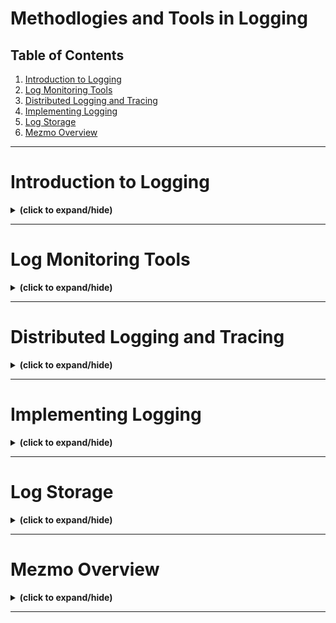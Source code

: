 # Methodlogies and Tools in Logging

## Table of Contents
1. [Introduction to Logging](#intro)
2. [Log Monitoring Tools](#log_monitor_tools)
3. [Distributed Logging and Tracing](#distributed_logging)
4. [Implementing Logging](#implementing_logging)
5. [Log Storage](#log_storage)
6. [Mezmo Overview](#mezmo_overview)

---

<a id="intro"></a>
# Introduction to Logging
<details close>
<summary><b>(click to expand/hide)</b></summary>
<!-- MarkdownTOC -->

## Overview of Application Logging
- **Definition**: Application logging involves a series of messages from an application that record the application's activities.
- **Purpose**: Provides essential information for debugging and maintaining applications in production environments.

## Key Components of Application Logs
- **Content**: Logs contain details about events such as errors, informational messages, and warnings.
- **Evolution**: Traditionally stored in files; modern cloud-native applications use stdout for logging to facilitate data collection.
- **Usage**: Helps identify application issues like message flow problems and user/system actions.

## What to Log
- **Data to Include**:
  - Application messages, transaction flow events, and system alerts (e.g., low disk space).
  - Error events, success and failure audits (e.g., logon successes and failures).
  - Detailed tracking of API endpoints, request parameters, headers, and business context.
- **Security and Compliance**:
  - Separate logs for data-related operations with detailed access IDs, timestamps, and before/after states.

## Importance of Logging
- **Diagnostics**:
  - Track and analyze customer transactions, security threats, and system performance.
  - Identify and resolve production bugs and optimize long-term application performance.
- **Auditing**:
  - Record significant events for management, financial data, and compliance purposes.

## Best Practices for Effective Logging
- **Design and Test Logs**: As meticulously as the application itself to ensure useful data collection.
- **Analytical Use**: Leverage log data for insights using management tools.
- **Logging Levels**:
  - Use lower levels like TRACE or DEBUG for detailed context useful in debugging.

## Conclusion
- **Takeaway**: Logging is crucial for diagnostics and auditing, providing insights into application behavior and supporting business requirements.
- **Action Point**: Always ensure robust logging practices to maintain a clear understanding of application operations.

<!-- /MarkdownTOC -->
</details>

---

<a id="log_monitor_tools"></a>
# Log Monitoring Tools
<details close>
<summary><b>(click to expand/hide)</b></summary>
<!-- MarkdownTOC -->

## What Are Log Monitoring Tools?
- **Function**: These tools perform essential event log monitoring tasks to detect suspicious activities, identify root causes, and troubleshoot problems.
- **Capabilities**:
  - Generate alerts and reports.
  - Provide clear visualizations of network performance.
  - Compare real-time metrics with historical data for a comprehensive network performance overview.

## Recommended Log Monitoring Tools

### Mezmo (Previously LogDNA)
- **Features**:
  - Centralizes log data with various ingestion options.
  - Supports automatic and custom parsing for actionable log data.
  - Includes powerful exclusion rules and variable retention for log prioritization.
  - Integrations with PagerDuty, Slack, etc., for alert configurations.
  - Spike protection and long-term storage options for compliance and restoration.

### Sumo Logic
- **Overview**: Cloud-based solution for log monitoring and analytics, ideal for substantial cloud footprints.
- **Strengths**:
  - Supports application and infrastructure tracking in multi-cloud setups.
  - Features log reduce pattern analysis for real-time event investigation.
  - Provides advanced analytics with machine learning for quick, proactive decision-making.

### IBM Instana Observability
- **Functionality**: Automated application performance management for microservices and cloud-native applications.
- **Advantages**:
  - Automatic visibility and contextualization of applications and services.
  - Real-time data display through distributed tracing and 1-second metrics.
  - Supports over 200 domain-specific technologies.

### Datadog
- **Capabilities**:
  - Aggregates metrics and events from over 500 technologies.
  - Facilitates log collection, search, and analysis with intuitive dashboards.
  - Machine learning-driven alerts for anomaly and error detection.

## Benefits of Using Log Monitoring Tools
- **Insight Generation**: Helps in creating visualizations for easy understanding of network performance.
- **Proactive Management**: Enables swift identification and resolution of issues with alerts and detailed reports.
- **Security Enhancement**: Detects and mitigates security threats efficiently.

## Conclusion
- Log monitoring tools are critical for effective network and application management, providing essential functionalities to enhance performance and security.

<!-- /MarkdownTOC -->
</details>

---

<a id="distributed_logging"></a>
# Distributed Logging and Tracing
<details close>
<summary><b>(click to expand/hide)</b></summary>
<!-- MarkdownTOC -->

## Distributed Logging
- **Definition**: Distributed logging involves collecting and storing log data from multiple sources across different nodes or servers, facilitating centralized monitoring and analysis.
- **Purpose**: Enhances system performance analysis, eases debugging and troubleshooting, and helps identify and fix root causes of issues.
- **Implementation**:
  - **Central Log Server**: Logs are sent to a central server that aggregates and indexes the data for easy search and analysis.
  - **Key Benefits**: Enables identification of system-wide issues and errors, even when spread across multiple nodes.

## Distributed Tracing
- **Definition**: A method used to profile and monitor applications, particularly those composed of multiple micro-services.
- **Functionality**: Allows tracking of requests as they move through various services, helping to pinpoint performance bottlenecks and errors.
- **Components**:
  - **Trace**: A collection of spans (timed events) representing a logical request or workflow.
  - **Span**: Represents a single operation within a trace, including metadata like service name, operation ID, and contextual tags.
  - **Trace ID**: A unique identifier for the entire trace, shared among all spans in that trace.
- **Parent-Child Relationship**: Defines the hierarchy within a trace where one span (parent) calls another (child).
- **Context Propagation**: Ensures trace information is shared across different services and systems.
- **Instrumentation**: The process of adding code to generate traces and spans, which can be either manual or automatic.

## Steps to Implement Distributed Logging
1. **Choose a Logging Framework**: Select from frameworks like Apache Log4j2, Logback, or Fluentd based on your needs.
2. **Configure Log Transmission**: Adjust application code to send logs to a centralized server using TCP or UDP protocols.
3. **Set Up a Central Logging Server**: Use tools like Elasticsearch, Graylog, or Kafka for log collection and storage.
4. **Define Log Retention Policies**: Establish policies for how long to keep logs and when to archive or purge them.
5. **Monitor Logs**: Regularly check logs to detect and address any issues or anomalies.

## Key Takeaways
- **Distributed Logging vs. Tracing**: While both are crucial, logging helps identify system-wide issues, and tracing tracks individual requests through the system.
- **Importance of Implementation**: Proper implementation of these techniques is key to managing and troubleshooting complex, multi-node systems effectively.

<!-- /MarkdownTOC -->
</details>

---

<a id="implementing_logging"></a>
# Implementing Logging
<details close>
<summary><b>(click to expand/hide)</b></summary>
<!-- MarkdownTOC -->

## Types of Application Logs
- **Event Logs**: Record application events and user actions for troubleshooting and security.
- **Error Logs**: Contain error messages, exceptions, stack traces, and error codes.
- **Access Logs**: Track user access details, useful for auditing and monitoring.
- **Performance Logs**: Monitor performance metrics like response times and resource usage.
- **Debugging Logs**: Provide detailed debugging information such as variables and method calls.

## Implementing Logging
### Setting Up Logging
- **Frameworks**: Utilize logging frameworks suitable for the application's programming language.
- **Logging Levels**: Include levels like DEBUG, INFO, and ERROR to categorize log severity.
- **Destinations**: Define where logs should be sent, such as console outputs or files.

### Examples of Implementation
- **Python**: Use the `logging` module to configure logs to be written to a file with DEBUG level.
- **Java**: Use `java.util.logging` to log messages to different destinations with configurable levels.

## Formatting and Structuring Logs
- **Select a Library**: Choose a logging library that fits your language and needs (e.g., log4j, Logrus).
- **Define Log Levels**: Specify levels like INFO and ERROR to filter log importance.
- **Log Message Format**: Consistently format messages to include timestamp, level, and relevant data.
- **Output Configuration**: Decide on the log output destination and configure accordingly.
- **Testing**: Ensure the logging setup captures all necessary information and adjust as needed.

## Structured Logging
- **Benefits**: Facilitates easier querying, efficient storage, and improved system behavior visibility.
- **Common Formats**: JSON, key-value pairs, XML.
- **Implementation Steps**:
  - Identify relevant data to log.
  - Define a consistent logging format.
  - Integrate structured logging throughout the codebase.
  - Utilize logging tools for data collection and analysis.

## Parsing Logs
- **Purpose**: Converts log files into a readable format for log management systems.
- **Steps**:
  - Identify the log file format (e.g., CSV, JSON).
  - Determine relevant fields for analysis.
  - Select tools for parsing (e.g., Python CSV module for CSV files).
  - Write code to extract necessary data.
  - Store extracted data in a structured format for further analysis.

## Conclusion
- **Recap**: Covered the types of logs, how to implement and format logs, the benefits of structured logging, and the process of parsing logs.
- **Utility**: Logging is crucial for effective application management, providing insights into operations and aiding in troubleshooting.

<!-- /MarkdownTOC -->
</details>

---

<a id="log_storage"></a>
# Log Storage
<details close>
<summary><b>(click to expand/hide)</b></summary>
<!-- MarkdownTOC -->

## Reasons for Storing Log Data
- **Reliability**: Log data informs on system performance, identifying needs for capacity increases and troubleshooting performance issues.
- **Security**: Logs track security events like failed logins, helping to detect and respond to cyberattacks.
- **Decision Making**: Analyzing user behavior from logs can improve application design and customer satisfaction.
- **Auditing**: Logs contain crucial information for business compliance and management, necessary for meeting regulatory requirements.
- **Historical Analysis**: Storing logs over time helps in identifying patterns and trends that inform on system behavior and performance.

## Best Practices for Storing Logs
- **Information Relevance**: Determine what information is crucial for logging to effectively diagnose issues.
- **Centralization**: Centralize logs to simplify management and analysis, especially across multiple systems.
- **Cloud Solutions**: Utilize cloud-based solutions like AWS CloudWatch for scalability and convenience.
- **Log Rotation**: Regularly rotate logs to manage storage space and maintain system performance.
- **Security and Access**: Restrict log access to authorized personnel to maintain confidentiality and security.
- **Review and Monitoring**: Regularly review log data to preemptively address potential issues.

## Log Retention Policies
- **Analytical Dimensions for Retention**:
  - **Criticality**: Vary retention based on system importance; more critical systems have longer retention periods.
  - **Security**: Sensitive data handling systems require extended retention for security purposes.
  - **System Maturity**: Mature systems with stable features may need less frequent log updates; newer systems may benefit from shorter retention to reduce costs.
  - **Frequency of Use**: Infrequently used applications should retain logs longer to aid in rare but necessary debugging.
  - **Cost-Effectiveness**: Balance retention period against cost, considering data generation and storage expenses.
  - **Discovery and Resolution**: Align retention period with the time needed for development teams to diagnose and resolve issues.

## Recommended Log Storage Tools
- **Elasticsearch**: Distributed search and analytics engine ideal for log storage and analysis.
- **Splunk**: Provides powerful tools for searching, monitoring, and analyzing machine-generated data.
- **Graylog**: Open-source log management that collects, indexes, and analyzes log data.
- **Logstash**: Collects, parses, and stores logs for use in Elasticsearch and other platforms.
- **Fluentd**: Unifies logging infrastructure by collecting and aggregating log data.
- **Sumo Logic**: Cloud-based platform for real-time log ingestion, analysis, and visualization.

## Conclusion
- **Utility**: Storing logs is crucial for system reliability, security, decision-making, and compliance.
- **Tools**: Various tools available facilitate effective log storage and analysis, enhancing network observability and operational transparency.

<!-- /MarkdownTOC -->
</details>

---

<a id="mezmo_overview"></a>
# Mezmo Overview
<details close>
<summary><b>(click to expand/hide)</b></summary>
<!-- MarkdownTOC -->

## Key Features of Mezmo
- **Centralized Logging**: Aggregate logs from various sources with minimal setup using Mezmo agents, libraries, or APIs.
- **Automatic and Custom Parsing**: Simplifies data extraction from logs, making data easily accessible and actionable.
- **Alerts**: Set up customizable alerts with integrations like PagerDuty and Slack to monitor system activities.
- **Visualization**: Visualize log data over time to analyze system activities and identify trends.
- **Compliance**: Adheres to PCI, SOC 2, HIPAA, and GDPR regulations.
- **Spike Protection**: Implement dynamic thresholds to manage data volume limits.

## Mezmo Platform Demonstration
### Initial Setup
- **Sign Up**: Access via mezmo.com for a 14-day trial.
- **Account Configuration**: Set up an account, create an organization, and receive an auto-generated ingestion key.
- **Dashboard**: Overview of data ingestion, retention statistics, and usage trends.

### Ingesting Log Data
- **Methods**:
  - **Mezmo Agents**: Deploy on various OS like Linux, Windows, MacOS, Kubernetes, and OpenShift.
  - **Client-Side Logger**: Integrate with client-side JavaScript applications.
  - **Integrations**: Utilize built-in integrations with popular logging platforms and Syslog.
  - **Code Libraries**: Available for Go, Python, Ruby, Rust, Android, and iOS.
  - **API**: Programmatically send logs and manage ingestion.

### Searching and Managing Logs
- **Search Capability**: Use simple or advanced queries to search through logs.
- **Views**: Create and save custom views for frequent log queries, enhancing ease of access.
- **Alerts**: Attach alerts to views to notify when specific conditions are met, customizable for various notification platforms.

## Practical Application
- **Real-Time Log Analysis**: Collect, monitor, parse, and analyze logs with clear visualizations and alerting.
- **User Interface**: Demonstrated ease of use and quick setup on the Mezmo platform.
- **Community Version**: Available post-trial for continued learning and application at a lower or no cost.

## Conclusion
- **Capabilities**: Mezmo provides comprehensive tools for log analysis, real-time alerting, and data visualization, all within a compliant and user-friendly platform.
- **Benefits**: Enhances collaborative efforts across DevOps teams by speeding up the process of data delivery and issue resolution.

<!-- /MarkdownTOC -->
</details>

---
